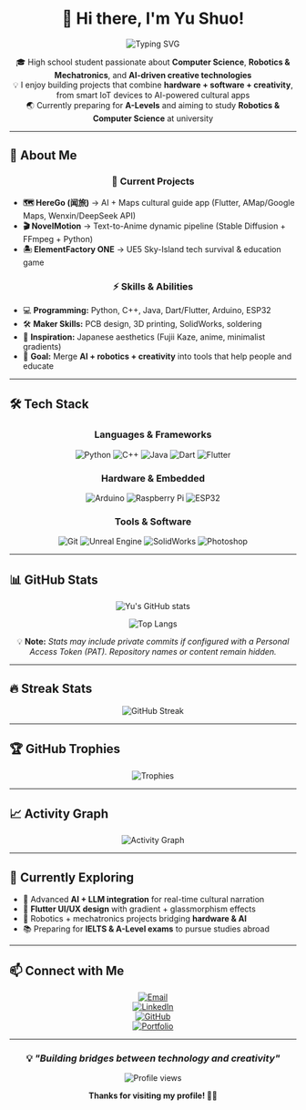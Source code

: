 <div align="center">

# 👋 Hi there, I'm Yu Shuo!

<img src="https://readme-typing-svg.herokuapp.com?font=Fira+Code&pause=1000&color=2196F3&center=true&vCenter=true&width=500&lines=High+school+Computer+Science+enthusiast;Passionate+about+AI+%26+Robotics;Building+creative+tech+solutions;Preparing+for+A-Levels+%26+university" alt="Typing SVG" />

</div>

<div align="center">

🎓 High school student passionate about **Computer Science**, **Robotics & Mechatronics**, and **AI-driven creative technologies**  
💡 I enjoy building projects that combine **hardware + software + creativity**, from smart IoT devices to AI-powered cultural apps  
🌏 Currently preparing for **A-Levels** and aiming to study **Robotics & Computer Science** at university  

</div>

---

## 🚀 About Me

<div align="center">

### 🔭 Current Projects

</div>

- **🗺️ HereGo (闻旅)** → AI + Maps cultural guide app (Flutter, AMap/Google Maps, Wenxin/DeepSeek API)  
- **🎬 NovelMotion** → Text-to-Anime dynamic pipeline (Stable Diffusion + FFmpeg + Python)  
- **🏝️ ElementFactory ONE** → UE5 Sky-Island tech survival & education game  

<div align="center">

### ⚡ Skills & Abilities

</div>

- 💻 **Programming:** Python, C++, Java, Dart/Flutter, Arduino, ESP32  
- 🛠️ **Maker Skills:** PCB design, 3D printing, SolidWorks, soldering  
- 🎨 **Inspiration:** Japanese aesthetics (Fujii Kaze, anime, minimalist gradients)  
- 🎯 **Goal:** Merge **AI + robotics + creativity** into tools that help people and educate  

---

## 🛠️ Tech Stack

<div align="center">

### Languages & Frameworks
![Python](https://img.shields.io/badge/-Python-3776AB?style=flat-square&logo=python&logoColor=white)
![C++](https://img.shields.io/badge/-C++-00599C?style=flat-square&logo=c%2B%2B&logoColor=white)
![Java](https://img.shields.io/badge/-Java-007396?style=flat-square&logo=java&logoColor=white)
![Dart](https://img.shields.io/badge/-Dart-0175C2?style=flat-square&logo=dart&logoColor=white)
![Flutter](https://img.shields.io/badge/-Flutter-02569B?style=flat-square&logo=flutter&logoColor=white)

### Hardware & Embedded
![Arduino](https://img.shields.io/badge/-Arduino-00979D?style=flat-square&logo=arduino&logoColor=white)
![Raspberry Pi](https://img.shields.io/badge/-Raspberry%20Pi-A22846?style=flat-square&logo=raspberrypi&logoColor=white)
![ESP32](https://img.shields.io/badge/-ESP32-000000?style=flat-square&logo=espressif&logoColor=white)

### Tools & Software
![Git](https://img.shields.io/badge/-Git-F05032?style=flat-square&logo=git&logoColor=white)
![Unreal Engine](https://img.shields.io/badge/-Unreal%20Engine-313131?style=flat-square&logo=unrealengine&logoColor=white)
![SolidWorks](https://img.shields.io/badge/-SolidWorks-E2231A?style=flat-square&logo=dassaultsystemes&logoColor=white)
![Photoshop](https://img.shields.io/badge/-Photoshop-31A8FF?style=flat-square&logo=adobephotoshop&logoColor=white)

</div>

---

## 📊 GitHub Stats

<div align="center">

![Yu's GitHub stats](https://github-readme-stats-ku4z9nx6k-bailuers-projects.vercel.app/api?username=Bailuer&show_icons=true&theme=tokyonight&count_private=true&cache_seconds=1800&v=2)  

![Top Langs](https://github-readme-stats-ku4z9nx6k-bailuers-projects.vercel.app/api/top-langs/?username=Bailuer&layout=compact&langs_count=8&theme=tokyonight&cache_seconds=1800&v=2)

</div>

<div align="center">

💡 **Note:** *Stats may include private commits if configured with a Personal Access Token (PAT). Repository names or content remain hidden.*  

</div>

---

## 🔥 Streak Stats

<div align="center">

![GitHub Streak](https://streak-stats.demolab.com?user=Bailuer&theme=tokyonight)

</div>

---

## 🏆 GitHub Trophies

<div align="center">

![Trophies](https://github-profile-trophy.vercel.app/?username=Bailuer&theme=tokyonight&no-frame=false&no-bg=true&margin-w=4)

</div>

---

## 📈 Activity Graph

<div align="center">

![Activity Graph](https://github-readme-activity-graph.vercel.app/graph?username=Bailuer&theme=tokyo-night)

</div>

---

## 🌱 Currently Exploring

- 🤖 Advanced **AI + LLM integration** for real-time cultural narration  
- 🎨 **Flutter UI/UX design** with gradient + glassmorphism effects  
- 🔧 Robotics + mechatronics projects bridging **hardware & AI**  
- 📚 Preparing for **IELTS & A-Level exams** to pursue studies abroad  

---

## 📫 Connect with Me

<div align="center">

[![Email](https://img.shields.io/badge/-Email-D14836?style=for-the-badge&logo=gmail&logoColor=white)](mailto:your.email@example.com)  
[![LinkedIn](https://img.shields.io/badge/-LinkedIn-0077B5?style=for-the-badge&logo=linkedin&logoColor=white)](https://linkedin.com/in/YOUR_LINKEDIN)  
[![GitHub](https://img.shields.io/badge/-GitHub-181717?style=for-the-badge&logo=github&logoColor=white)](https://github.com/Bailuer)  
[![Portfolio](https://img.shields.io/badge/-Portfolio-FF5722?style=for-the-badge&logo=firefox&logoColor=white)](https://yourportfolio.com)  

</div>

---

<div align="center">

### 💡 *"Building bridges between technology and creativity"*

<img src="https://komarev.com/ghpvc/?username=Bailuer&label=Profile%20views&color=0e75b6&style=flat" alt="Profile views" />

**Thanks for visiting my profile! 🚀✨**

</div>
